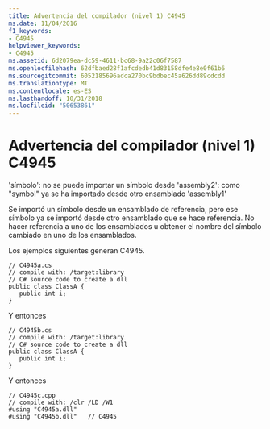 ```yaml
---
title: Advertencia del compilador (nivel 1) C4945
ms.date: 11/04/2016
f1_keywords:
- C4945
helpviewer_keywords:
- C4945
ms.assetid: 6d2079ea-dc59-4611-bc68-9a22c06f7587
ms.openlocfilehash: 62dfbaed28f1afcdedb41d83158dfe4e8e0f61b6
ms.sourcegitcommit: 6052185696adca270bc9bdbec45a626dd89cdcdd
ms.translationtype: MT
ms.contentlocale: es-ES
ms.lasthandoff: 10/31/2018
ms.locfileid: "50653861"
---
```

# <a name="compiler-warning-level-1-c4945"></a>Advertencia del compilador (nivel 1) C4945

'símbolo': no se puede importar un símbolo desde 'assembly2': como "symbol" ya se ha importado desde otro ensamblado 'assembly1'

Se importó un símbolo desde un ensamblado de referencia, pero ese símbolo ya se importó desde otro ensamblado que se hace referencia. No hacer referencia a uno de los ensamblados u obtener el nombre del símbolo cambiado en uno de los ensamblados.

Los ejemplos siguientes generan C4945.

```
// C4945a.cs
// compile with: /target:library
// C# source code to create a dll
public class ClassA {
   public int i;
}
```

Y entonces

```
// C4945b.cs
// compile with: /target:library
// C# source code to create a dll
public class ClassA {
   public int i;
}
```

Y entonces

```
// C4945c.cpp
// compile with: /clr /LD /W1
#using "C4945a.dll"
#using "C4945b.dll"   // C4945
```